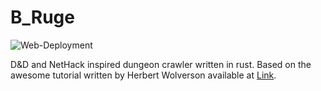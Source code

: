 # B_Ruge

![Web-Deployment](https://github.com/SebastianRiga/B_Ruge/actions/workflows/deploy_web.yml/badge.svg?branch=main)

D&D and NetHack inspired dungeon crawler written in rust.
Based on the awesome tutorial written by Herbert Wolverson available at
[Link](https://bfnightly.bracketproductions.com/rustbook/chapter_0.html).
